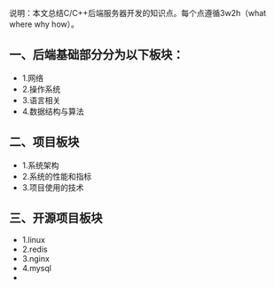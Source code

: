 说明：本文总结C/C++后端服务器开发的知识点。每个点遵循3w2h（what where why how）。 

## 一、后端基础部分分为以下板块： ##
- 1.网络
- 2.操作系统
- 3.语言相关
- 4.数据结构与算法
## 二、项目板块 ##
- 1.系统架构
- 2.系统的性能和指标
- 3.项目使用的技术
## 三、开源项目板块 ##
- 1.linux
- 2.redis
- 3.nginx
- 4.mysql
- 